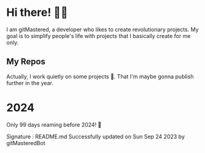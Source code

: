 
# Hi there! 🙋‍♂️
I am gitMastered, a developer who likes to create revolutionary projects.
My goal is to simplify people's life with projects that I basically create for me only.

## My Repos
Actually, I work quietly on some projects 👀. That I'm maybe gonna publish further in the year.

# 2024
Only 99 days reaming before 2024! 🙌

Signature : README.md Successfully updated on Sun Sep 24 2023 by gitMasteredBot


